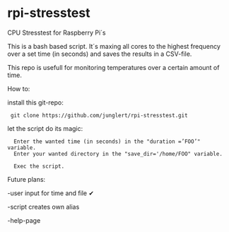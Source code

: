 # rpi-stresstest
CPU Stresstest for Raspberry Pi´s

This is a bash based script. It´s maxing all cores to the highest frequency over a set time (in seconds) 
and saves the results in a CSV-file.

This repo is usefull for monitoring temperatures over a certain amount of time.

How to:
  
  install this git-repo:
  
     git clone https://github.com/junglert/rpi-stresstest.git

  
  let the script do its magic:
  
      Enter the wanted time (in seconds) in the "duration =’FOO’" variable.
      Enter your wanted directory in the "save_dir='/home/FOO" variable.
      
      Exec the script.


Future plans:

  -user input for time and file ✔
  
  -script creates own alias
  
  -help-page
